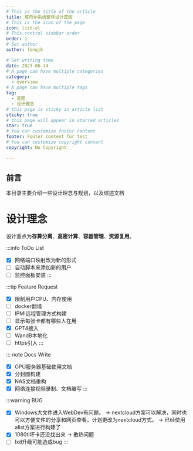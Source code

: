 ```yaml
---
# This is the title of the article
title: 炼丹炉系统整体设计蓝图
# This is the icon of the page
icon: list-ol
# This control sidebar order
order: 1
# Set author
author: fengjk

# Set writing time
date: 2023-06-14
# A page can have multiple categories
category:
  - overview
# A page can have multiple tags
tag:
  - 蓝图
  - 设计理念
# this page is sticky in article list
sticky: true
# this page will appear in starred articles
star: true
# You can customize footer content
footer: Footer content for test
# You can customize copyright content
copyright: No Copyright

---
```

## 前言
本目录主要介绍一些设计理念与规划，以及综述文档

# 设计理念
设计重点为**存算分离**、**高密计算**、**容器管理**、**资源复用**。

:::info ToDo List
- [x] 网络端口映射改为新的形式
- [ ] 自动脚本来添加新的用户
- [ ] 监控面板安装
:::

:::tip Feature Request
- [x] 限制用户CPU、内存使用
- [ ] docker翻墙
- [ ] IPMI远程管理方式构建
- [ ] 显示每张卡都有哪些人在用
- [x] GPT4接入
- [ ] WandB本地化
- [ ] https引入
:::

::: note Docs Write
- [x] GPU服务器基础使用文档
- [x] 分封图构建
- [x] NAS文档重构
- [x] 网络连接视频录制、文档编写
:::

:::warning  BUG
- [x] Windows大文件进入WebDev有问题。  -> nextcloud方案可以解决，同时也可以方便文件的分享和网页查看，计划更改为nextcloud方式。 -> 已经使用alist方案进行构建了
- [x] 1080ti坏卡还没找出来 -> 散热问题
- [ ] lxd升级可能造成bug
:::